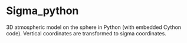 # Sigma_python
3D atmospheric model on the sphere in Python (with embedded Cython code).
Vertical coordinates are transformed to sigma coordinates.
